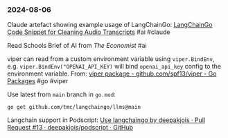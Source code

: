 ### 2024-08-06
Claude artefact showing example usage of LangChainGo: [LangChainGo Code Snippet for Cleaning Audio Transcripts](https://claude.ai/chat/9177a99f-3c8a-48b5-b05d-672998f96a80) #ai #claude

Read Schools Brief of AI from _The Economist_ #ai 

viper can read from a custom environment variable using `viper.BindEnv`, e.g. `viper.BindEnv("OPENAI_API_KEY)` will bind `openai_api_key` config to the environment variable.  From: [viper package - github.com/spf13/viper - Go Packages](https://pkg.go.dev/github.com/spf13/viper#BindEnv) #go #viper

Use latest from `main` branch in `go.mod`:
```
go get github.com/tmc/langchaingo/llms@main
```

Langchain support in Podscript: [Use langchaingo by deepakjois · Pull Request #13 · deepakjois/podscript · GitHub](https://github.com/deepakjois/podscript/pull/13/files)